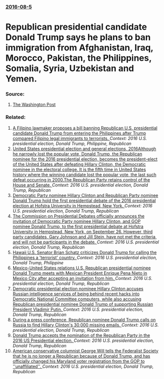 ### [2016-08-5](/news/2016/08/5/index.md)

# Republican presidential candidate Donald Trump says he plans to ban immigration from Afghanistan, Iraq, Morocco, Pakistan, the Philippines, Somalia, Syria, Uzbekistan and Yemen. 




### Source:

1. [The Washington Post](https://www.washingtonpost.com/news/post-politics/wp/2016/08/05/donald-trump-now-says-even-legal-immigrants-are-a-security-threat/)

### Related:

1. [A Filipino lawmaker proposes a bill banning Republican U.S. presidential candidate Donald Trump from entering the Philippines after Trump compared Filipino legal immigrants to terrorists. ](/news/2016/08/8/a-filipino-lawmaker-proposes-a-bill-banning-republican-u-s-presidential-candidate-donald-trump-from-entering-the-philippines-after-trump-co.md) _Context: 2016 U.S. presidential election, Donald Trump, Philippine, Republican_
2. [United States presidential election and general elections, 2016Although he narrowly lost the popular vote, Donald Trump, the Republican nominee for the 2016 presidential election, becomes the president-elect of the United States after defeating Hillary Clinton, the Democratic nominee in the electoral college. It is the fifth time in United States history where the winning candidate lost the popular vote, the last such defeat occurring in 2000.The Republican Party retains control of the House and Senate. ](/news/2016/11/9/united-states-presidential-election-and-general-elections-2016palthough-he-narrowly-lost-the-popular-vote-donald-trump-the-republican-nom.md) _Context: 2016 U.S. presidential election, Donald Trump, Republican_
3. [Democratic Party nominee Hillary Clinton and Republican Party nominee Donald Trump hold the first presidential debate of the 2016 presidential election at Hofstra University in Hempstead, New York. ](/news/2016/09/26/democratic-party-nominee-hillary-clinton-and-republican-party-nominee-donald-trump-hold-the-first-presidential-debate-of-the-2016-presidenti.md) _Context: 2016 U.S. presidential election, Donald Trump, Republican_
4. [The Commission on Presidential Debates officially announces the invitation of Democratic Party nominee Hillary Clinton, and GOP nominee Donald Trump, to the first presidential debate at Hofstra University in Hempstead, New York, on September 26. However, third party candidates, Gary Johnson and Jill Stein, have not met the criteria, and will not be participants in the debate. ](/news/2016/09/16/the-commission-on-presidential-debates-officially-announces-the-invitation-of-democratic-party-nominee-hillary-clinton-and-gop-nominee-dona.md) _Context: 2016 U.S. presidential election, Donald Trump, Republican_
5. [Hawaii U.S. Senator Brian Schatz criticizes Donald Trump for calling the Philippines a 'terrorist' country. ](/news/2016/08/6/hawaii-u-s-senator-brian-schatz-criticizes-donald-trump-for-calling-the-philippines-a-terrorist-country.md) _Context: 2016 U.S. presidential election, Donald Trump, Philippine_
6. [Mexico-United States relations U.S. Republican presidential nominee Donald Trump meets with Mexican President Enrique Pena Nieto in Mexico City after accepting an invitation from him. ](/news/2016/08/31/mexicoaunited-states-relations-pu-s-republican-presidential-nominee-donald-trump-meets-with-mexican-president-enrique-pea-a-nieto-in-mexi.md) _Context: 2016 U.S. presidential election, Donald Trump, Republican_
7. [Democratic presidential election nominee Hillary Clinton accuses Russian intelligence services of being behind recent hacks into Democratic National Committee computers, while also accusing Republican presidential nominee Donald Trump of supporting Russian President Vladimir Putin. ](/news/2016/07/31/democratic-presidential-election-nominee-hillary-clinton-accuses-russian-intelligence-services-of-being-behind-recent-hacks-into-democratic.md) _Context: 2016 U.S. presidential election, Donald Trump, Republican_
8. [During a press conference, Republican nominee Donald Trump calls on Russia to find Hillary Clinton's 30,000 missing emails. ](/news/2016/07/27/during-a-press-conference-republican-nominee-donald-trump-calls-on-russia-to-find-hillary-clinton-s-30-000-missing-emails.md) _Context: 2016 U.S. presidential election, Donald Trump, Republican_
9. [Donald Trump accepts the nomination of the Republican Party in the 2016 US Presidential election. ](/news/2016/07/21/donald-trump-accepts-the-nomination-of-the-republican-party-in-the-2016-us-presidential-election.md) _Context: 2016 U.S. presidential election, Donald Trump, Republican_
10. [American conservative columnist George Will tells the Federalist Society that he is no longer a Republican because of Donald Trump, and has officially changed his Maryland voter registration from the GOP to ''unaffiliated''. ](/news/2016/06/24/american-conservative-columnist-george-will-tells-the-federalist-society-that-he-is-no-longer-a-republican-because-of-donald-trump-and-has.md) _Context: 2016 U.S. presidential election, Donald Trump, Republican_
